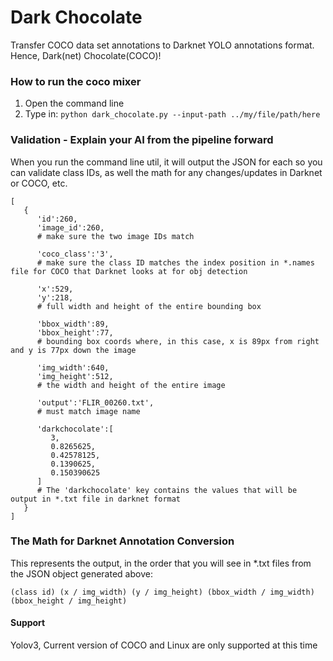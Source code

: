 # Dark Chocolate #

Transfer COCO data set annotations to Darknet YOLO annotations format. Hence, Dark(net) Chocolate(COCO)!

### How to run the coco mixer
1. Open the command line
2. Type in:  ```python dark_chocolate.py --input-path ../my/file/path/here```

### Validation - Explain your AI from the pipeline forward
When you run the command line util, it will output the JSON for each so you can validate class IDs, as well the math for any changes/updates in Darknet or COCO, etc.

```
[  
   {  
      'id':260,
      'image_id':260,
      # make sure the two image IDs match
      
      'coco_class':'3',
      # make sure the class ID matches the index position in *.names file for COCO that Darknet looks at for obj detection
      
      'x':529,
      'y':218,
      # full width and height of the entire bounding box 
      
      'bbox_width':89,
      'bbox_height':77,
      # bounding box coords where, in this case, x is 89px from right and y is 77px down the image
      
      'img_width':640,
      'img_height':512,
      # the width and height of the entire image
      
      'output':'FLIR_00260.txt',
      # must match image name
      
      'darkchocolate':[  
         3,
         0.8265625,
         0.42578125,
         0.1390625,
         0.150390625
      ]
      # The 'darkchocolate' key contains the values that will be output in *.txt file in darknet format
   }
]
```

### The Math for Darknet Annotation Conversion
This represents the output, in the order that you will see in *.txt files from the JSON object generated above:
```
(class id) (x / img_width) (y / img_height) (bbox_width / img_width) (bbox_height / img_height)
```

#### Support
Yolov3, Current version of COCO and Linux are only supported at this time


